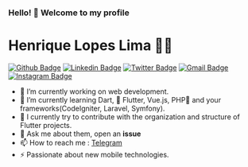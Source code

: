 ### Hello! 👋 Welcome to my profile

# Henrique Lopes Lima :man_technologist:


[![Github Badge](https://img.shields.io/badge/-Github-000?style=flat-square&logo=Github&logoColor=white&link=https://github.com/lucasgdb)](https://github.com/henriquelopeslima)
[![Linkedin Badge](https://img.shields.io/badge/-LinkedIn-blue?style=flat-square&logo=Linkedin&logoColor=white&link=https://www.linkedin.com/in/rebeccamanzi/)](https://www.linkedin.com/in/henrique-lopes-211485164/)
[![Twitter Badge](https://img.shields.io/badge/-Twitter-1ca0f1?style=flat-square&labelColor=1ca0f1&logo=twitter&logoColor=white&link=https://twitter.com/lgdbittencourt)](https://twitter.com/henriquehll)
[![Gmail Badge](https://img.shields.io/badge/-Gmail-c14438?style=flat-square&logo=Gmail&logoColor=white&link=mailto:rebeccamanzi@gmail.com)](mailto:henriquelopeslima.hll@gmail.com)
[![Instagram Badge](https://img.shields.io/badge/-Instagram-C13584?style=flat-square&labelColor=C13584&logo=instagram&logoColor=white&link=https://www.instagram.com/codepwr/)](https://www.instagram.com/henriquelopeslima/)

- 🔭 I’m currently working on web development.
- 🌱 I’m currently learning Dart, 💙 Flutter, Vue.js, PHP🐘 and your frameworks(CodeIgniter, Laravel, Symfony).
- 👯 I currently try to contribute with the organization and structure of Flutter projects.
- 💬 Ask me about them, open an **issue**
- 📫 How to reach me : [Telegram](https://t.me/henriquehll)
- ⚡ Passionate about new mobile technologies.
